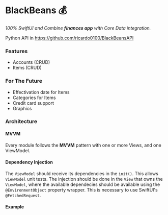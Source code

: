 # BlackBeans 💰

_100% SwiftUI and Combine **finances app** with Core Data integration._

Python API in https://github.com/ricardo0100/BlackBeansAPI

### Features

- Accounts (CRUD)
- Items (CRUD)

### For The Future

- Effectivation date for Items
- Categories for Items
- Credit card support
- Graphics

### Architecture

#### MVVM
Every module follows the **MVVM** pattern with one or more Views, and one ViewModel.

#### Dependency Injection

The `ViewModel` should receive its dependencies in the `init()`. This allows `ViewModel` unit tests.
The injection should be done in the `View` that owns the `ViewModel`, where the available dependecies should be available using the `@EnvironmentObject` property wrapper.
This is necessary to use SwiftUI's `@FetchedRequest`.

#### Example
